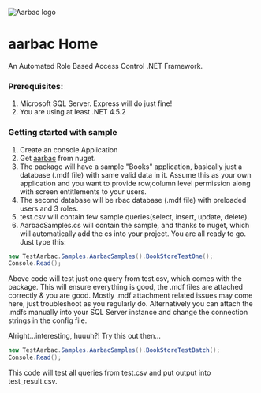 ![Aarbac logo](https://github.com/eyedia/aarbac/blob/master/Eyedia.Aarbac.Framework/Graphics/rbac_128.png)

# aarbac Home
An Automated Role Based Access Control .NET Framework.

### Prerequisites:
1. Microsoft SQL Server. Express will do just fine!
2. You are using at least .NET 4.5.2

### Getting started with sample
1. Create an console Application
2. Get [aarbac](https://www.nuget.org/packages/aarbac.NET/) from nuget.
3. The package will have a sample "Books" application, basically just a database (.mdf file) with same valid data in it. Assume this as your own application and you want to provide row,column level permission along with screen entitlements to your users.
4. The second database will be rbac database (.mdf file) with preloaded users and 3 roles.
5. test.csv will contain few sample queries(select, insert, update, delete).
6. AarbacSamples.cs will contain the sample, and thanks to nuget, which will automatically add the cs into your project. You are all ready to go. Just type this:
```cs
new TestAarbac.Samples.AarbacSamples().BookStoreTestOne();
Console.Read();
```
Above code will test just one query from test.csv, which comes with the package. This will ensure everything is good, the .mdf files are attached correctly & you are good. Mostly .mdf attachment related issues may come here, just troubleshoot as you regularly do. Alternatively you can attach the .mdfs manually into your SQL Server instance and change the connection strings in the config file.

Alright...interesting, huuuh?! Try this out then...
```cs
new TestAarbac.Samples.AarbacSamples().BookStoreTestBatch();
Console.Read();
```
This code will test all queries from test.csv and put output into test_result.csv.

